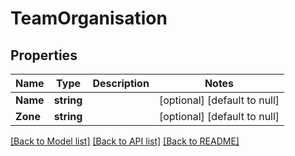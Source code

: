 # TeamOrganisation

## Properties

Name | Type | Description | Notes
------------ | ------------- | ------------- | -------------
**Name** | **string** |  | [optional] [default to null]
**Zone** | **string** |  | [optional] [default to null]

[[Back to Model list]](../README.md#documentation-for-models) [[Back to API list]](../README.md#documentation-for-api-endpoints) [[Back to README]](../README.md)

